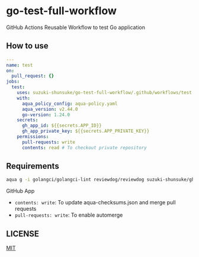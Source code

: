 # go-test-full-workflow

GitHub Actions Reusable Workflow to test Go application

## How to use

```yaml
---
name: test
on:
  pull_request: {}
jobs:
  test:
    uses: suzuki-shunsuke/go-test-full-workflow/.github/workflows/test.yaml@98b1d118f22667c10788ac678906b0caef8909ba # v2.0.0
    with:
      aqua_policy_config: aqua-policy.yaml
      aqua_version: v2.44.0
      go-version: 1.24.0
    secrets:
      gh_app_id: ${{secrets.APP_ID}}
      gh_app_private_key: ${{secrets.APP_PRIVATE_KEY}}
    permissions:
      pull-requests: write
      contents: read # To checkout private repository
```

## Requirements

```sh
aqua g -i golangci/golangci-lint reviewdog/reviewdog suzuki-shunsuke/ghalint
```

GitHub App

- `contents: write`: To update aqua-checksums.json and merge pull requests
- `pull-requests: write`: To enable automerge

## LICENSE

[MIT](LICENSE)
